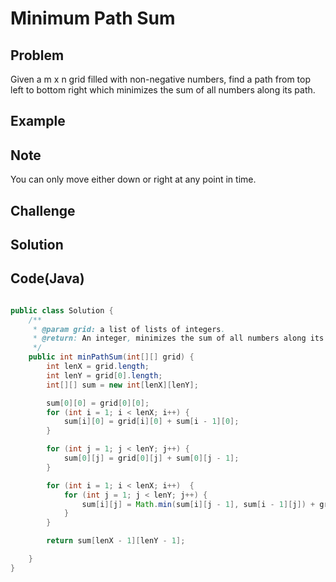 Minimum Path Sum
===


Problem
-------

Given a m x n grid filled with non-negative numbers, find a path from top left to bottom right which minimizes the sum of all numbers along its path.

Example
-------

Note
---------

You can only move either down or right at any point in time.

Challenge
---------

Solution
--------



Code(Java)
----------

```java

public class Solution {
    /**
     * @param grid: a list of lists of integers.
     * @return: An integer, minimizes the sum of all numbers along its path
     */
    public int minPathSum(int[][] grid) {
        int lenX = grid.length;
        int lenY = grid[0].length;
        int[][] sum = new int[lenX][lenY];

        sum[0][0] = grid[0][0];
        for (int i = 1; i < lenX; i++) {
            sum[i][0] = grid[i][0] + sum[i - 1][0];
        }

        for (int j = 1; j < lenY; j++) {
            sum[0][j] = grid[0][j] + sum[0][j - 1];
        }

        for (int i = 1; i < lenX; i++)  {
            for (int j = 1; j < lenY; j++) {
                sum[i][j] = Math.min(sum[i][j - 1], sum[i - 1][j]) + grid[i][j];
            }
        }

        return sum[lenX - 1][lenY - 1];

    }
}

```